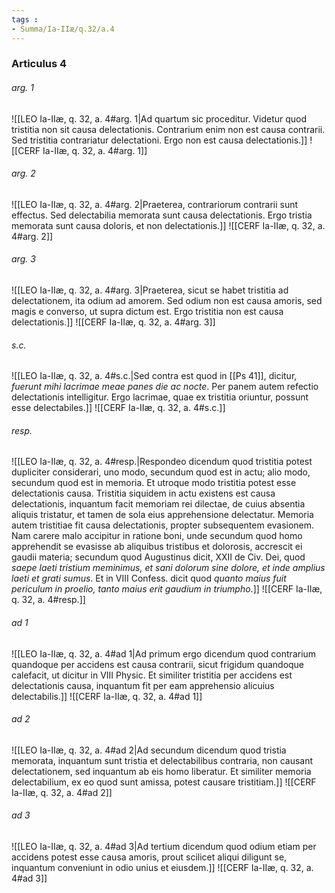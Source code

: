 ```yaml
---
tags : 
- Summa/Ia-IIæ/q.32/a.4
---
```


### Articulus 4

###### arg. 1
![[LEO Ia-IIæ, q. 32, a. 4#arg. 1|Ad quartum sic proceditur. Videtur quod tristitia non sit causa delectationis. Contrarium enim non est causa contrarii. Sed tristitia contrariatur delectationi. Ergo non est causa delectationis.]]
![[CERF Ia-IIæ, q. 32, a. 4#arg. 1]]

###### arg. 2
![[LEO Ia-IIæ, q. 32, a. 4#arg. 2|Praeterea, contrariorum contrarii sunt effectus. Sed delectabilia memorata sunt causa delectationis. Ergo tristia memorata sunt causa doloris, et non delectationis.]]
![[CERF Ia-IIæ, q. 32, a. 4#arg. 2]]

###### arg. 3
![[LEO Ia-IIæ, q. 32, a. 4#arg. 3|Praeterea, sicut se habet tristitia ad delectationem, ita odium ad amorem. Sed odium non est causa amoris, sed magis e converso, ut supra dictum est. Ergo tristitia non est causa delectationis.]]
![[CERF Ia-IIæ, q. 32, a. 4#arg. 3]]

###### s.c.
![[LEO Ia-IIæ, q. 32, a. 4#s.c.|Sed contra est quod in [[Ps 41]], dicitur, *fuerunt mihi lacrimae meae panes die ac nocte*. Per panem autem refectio delectationis intelligitur. Ergo lacrimae, quae ex tristitia oriuntur, possunt esse delectabiles.]]
![[CERF Ia-IIæ, q. 32, a. 4#s.c.]]

###### resp.
![[LEO Ia-IIæ, q. 32, a. 4#resp.|Respondeo dicendum quod tristitia potest dupliciter considerari, uno modo, secundum quod est in actu; alio modo, secundum quod est in memoria. Et utroque modo tristitia potest esse delectationis causa. Tristitia siquidem in actu existens est causa delectationis, inquantum facit memoriam rei dilectae, de cuius absentia aliquis tristatur, et tamen de sola eius apprehensione delectatur. Memoria autem tristitiae fit causa delectationis, propter subsequentem evasionem. Nam carere malo accipitur in ratione boni, unde secundum quod homo apprehendit se evasisse ab aliquibus tristibus et dolorosis, accrescit ei gaudii materia; secundum quod Augustinus dicit, XXII de Civ. Dei, quod *saepe laeti tristium meminimus, et sani dolorum sine dolore, et inde amplius laeti et grati sumus*. Et in VIII Confess. dicit quod *quanto maius fuit periculum in proelio, tanto maius erit gaudium in triumpho*.]]
![[CERF Ia-IIæ, q. 32, a. 4#resp.]]

###### ad 1
![[LEO Ia-IIæ, q. 32, a. 4#ad 1|Ad primum ergo dicendum quod contrarium quandoque per accidens est causa contrarii, sicut frigidum quandoque calefacit, ut dicitur in VIII Physic. Et similiter tristitia per accidens est delectationis causa, inquantum fit per eam apprehensio alicuius delectabilis.]]
![[CERF Ia-IIæ, q. 32, a. 4#ad 1]]

###### ad 2
![[LEO Ia-IIæ, q. 32, a. 4#ad 2|Ad secundum dicendum quod tristia memorata, inquantum sunt tristia et delectabilibus contraria, non causant delectationem, sed inquantum ab eis homo liberatur. Et similiter memoria delectabilium, ex eo quod sunt amissa, potest causare tristitiam.]]
![[CERF Ia-IIæ, q. 32, a. 4#ad 2]]

###### ad 3
![[LEO Ia-IIæ, q. 32, a. 4#ad 3|Ad tertium dicendum quod odium etiam per accidens potest esse causa amoris, prout scilicet aliqui diligunt se, inquantum conveniunt in odio unius et eiusdem.]]
![[CERF Ia-IIæ, q. 32, a. 4#ad 3]]

